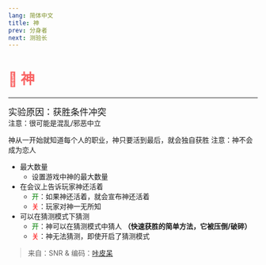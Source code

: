 ```yaml
---
lang: 简体中文
title: 神
prev: 分身者
next: 测验长
---
```


# <font color=#f96464> 👑 <b>神</b></font> <Badge text="Neutral" type="tip" vertical="middle"/>

***

<font size=4em>实验原因：获胜条件冲突</font><br>
注意：很可能是混乱/邪恶中立

神从一开始就知道每个人的职业，神只要活到最后，就会独自获胜 注意：神不会成为恋人

- 最大数量
  - 设置游戏中神的最大数量
- 在会议上告诉玩家神还活着
  - <font color=green>开</font>：如果神还活着，就会宣布神还活着
  - <font color=red>关</font>：玩家对神一无所知
- 可以在猜测模式下猜测
  - <font color=green>开</font>：神可以在猜测模式中猜人 <b>（快速获胜的简单方法，它被压倒/破碎）</b>
  - <font color=red>关</font>：神无法猜测，即使开启了猜测模式

> 来自：SNR & 编码：[咔皮呆](https://github.com/KARPED1EM)
